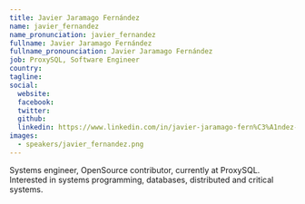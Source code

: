```yaml
---
title: Javier Jaramago Fernández
name: javier_fernandez
name_pronunciation: javier_fernandez
fullname: Javier Jaramago Fernández
fullname_pronounciation: Javier Jaramago Fernández
job: ProxySQL, Software Engineer
country: 
tagline: 
social:
  website: 
  facebook:
  twitter:
  github: 
  linkedin: https://www.linkedin.com/in/javier-jaramago-fern%C3%A1ndez-545a9343/
images:
  - speakers/javier_fernandez.png
---
```


Systems engineer, OpenSource contributor, currently at ProxySQL. Interested in systems programming, databases, distributed and critical systems.